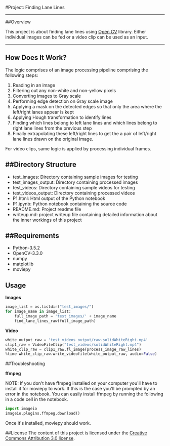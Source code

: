 
#Project: Finding Lane Lines

---   
##Overview   
   
This project is about finding lane lines using [Open CV](https://opencv.org/) library. Either individual images can be fed or a video clip can be used as an input. 

---
## How Does It Work?
The logic comprises of an image processing pipeline comprising the following steps:

1. Reading in an image 
2. Filtering out any non-white and non-yellow pixels
3. Converting images to Gray scale
4. Performing edge detection on Gray scale image
5. Applying a mask on the detected edges so that only the area where the left/right lanes appear is kept
6. Applying Hough transformation to identify lines
7. Finding which lines belong to left lane lines and which lines belong to right lane lines from the previous step 
8. Finally extrapolating these left/right lines to get the a pair of left/right lane lines drawn on the original image.

For video clips, same logic is applied by processing individual frames.

##Directory Structure
----
* test_images: Directory containing sample images for testing
* test_images_output: Directory containing processed images
* test_videos: Directory containing sample videos for testing
* test_videos_output: Directory containing processed videos
* P1.html: Html output of the Python notebook
* P1.ipynb: Python notebook containing the source code
* README.md: Project readme file
* writeup.md: project writeup file containing detailed information about the inner workings of this project

##Requirements
----
* Python-3.5.2
* OpenCV-3.3.0
* numpy
* matplotlib
* moviepy


## Usage
**Images**

```python
image_list = os.listdir("test_images/")
for image_name in image_list:
    full_image_path = 'test_images/' + image_name
    find_lane_lines_raw(full_image_path)
```

**Video**

```python
white_output_raw = 'test_videos_output/raw-solidWhiteRight.mp4'
clip1_raw = VideoFileClip("test_videos/solidWhiteRight.mp4")
white_clip_raw = clip1_raw.fl_image(process_image_raw_lines) 
%time white_clip_raw.write_videofile(white_output_raw, audio=False)
```

##Troubleshooting

**ffmpeg**

NOTE: If you don't have ffmpeg installed on your computer you'll have to install it for moviepy to work. If this is the case you'll be prompted by an error in the notebook. You can easily install ffmpeg by running the following in a code cell in the notebook.

```python
import imageio
imageio.plugins.ffmpeg.download()
```

Once it's installed, moviepy should work.

##License
The content of this project is licensed under the [Creative Commons Attribution 3.0 license](https://creativecommons.org/licenses/by/3.0/us/deed.en_US).
